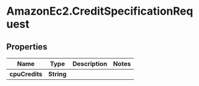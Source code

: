 # AmazonEc2.CreditSpecificationRequest

## Properties

Name | Type | Description | Notes
------------ | ------------- | ------------- | -------------
**cpuCredits** | **String** |  | 


